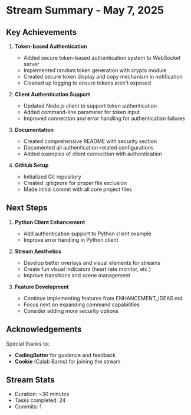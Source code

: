 # Stream Summary - May 7, 2025

## Key Achievements

1. **Token-based Authentication**
   - Added secure token-based authentication system to WebSocket server
   - Implemented random token generation with crypto module
   - Created secure token display and copy mechanism in notification
   - Cleaned up logging to ensure tokens aren't exposed

2. **Client Authentication Support**
   - Updated Node.js client to support token authentication
   - Added command-line parameter for token input
   - Improved connection and error handling for authentication failures

3. **Documentation**
   - Created comprehensive README with security section
   - Documented all authentication-related configurations
   - Added examples of client connection with authentication

4. **GitHub Setup**
   - Initialized Git repository
   - Created .gitignore for proper file exclusion
   - Made initial commit with all core project files

## Next Steps

1. **Python Client Enhancement**
   - Add authentication support to Python client example
   - Improve error handling in Python client

2. **Stream Aesthetics**
   - Develop better overlays and visual elements for streams
   - Create fun visual indicators (heart rate monitor, etc.)
   - Improve transitions and scene management

3. **Feature Development**
   - Continue implementing features from ENHANCEMENT_IDEAS.md
   - Focus next on expanding command capabilities
   - Consider adding more security options

## Acknowledgements

Special thanks to:
- **CodingButter** for guidance and feedback
- **Cookie** (Calab Barns) for joining the stream

## Stream Stats
- Duration: ~30 minutes
- Tasks completed: 24
- Commits: 1